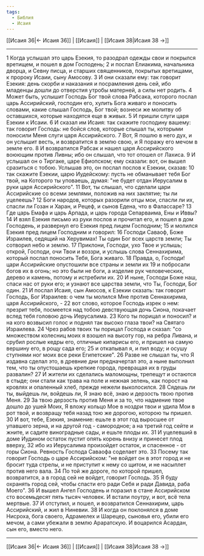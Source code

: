 ```yaml
---
tags:
  - Библия
  - Исаия
---
```

[[Исаия 36|← Исаия 36]] | [[Исаия]] | [[Исаия 38|Исаия 38 →]]

---
1 Когда услышал это царь Езекия, то разодрал одежды свои и покрылся вретищем, и пошел в дом Господень;
2 и послал Елиакима, начальника дворца, и Севну писца, и старших священников, покрытых вретищами, к пророку Исаии, сыну Амосову.
3 И они сказали ему: так говорит Езекия: день скорби и наказания и посрамления день сей, ибо младенцы дошли до отверстия утробы матерней, а силы нет родить.
4 Может быть, услышит Господь Бог твой слова Рабсака, которого послал царь Ассирийский, господин его, хулить Бога живаго и поносить словами, какие слышал Господь, Бог твой; вознеси же молитву об оставшихся, которые находятся еще в живых.
5 И пришли слуги царя Езекии к Исаии.
6 И сказал им Исаия: так скажите господину вашему: так говорит Господь: не бойся слов, которые слышал ты, которыми поносили Меня слуги царя Ассирийского.
7 Вот, Я пошлю в него дух, и он услышит весть, и возвратится в землю свою, и Я поражу его мечом в земле его.
8 И возвратился Рабсак и нашел царя Ассирийского воюющим против Ливны; ибо он слышал, что тот отошел от Лахиса.
9 И услышал он о Тиргаке, царе Ефиопском; ему сказали: вот, он вышел сразиться с тобою. Услышав это, он послал послов к Езекии, сказав:
10 так скажите Езекии, царю Иудейскому: пусть не обманывает тебя Бог твой, на Которого ты уповаешь, думая: "не будет отдан Иерусалим в руки царя Ассирийского".
11 Вот, ты слышал, что сделали цари Ассирийские со всеми землями, положив на них заклятие; ты ли уцелеешь?
12 Боги народов, которых разорили отцы мои, спасли ли их, спасли ли Гозан и Харан, и Рецеф, и сынов Едена, что в Фалассаре?
13 Где царь Емафа и царь Арпада, и царь города Сепарваима, Ены и Иввы?
14 И взял Езекия письмо из руки послов и прочитал его, и пошел в дом Господень, и развернул его Езекия пред лицем Господним;
15 и молился Езекия пред лицем Господним и говорил:
16 Господи Саваоф, Боже Израилев, седящий на Херувимах! Ты один Бог всех царств земли; Ты сотворил небо и землю.
17 Приклони, Господи, ухо Твое и услышь; открой, Господи, очи Твои и воззри, и услышь слова Сеннахирима, который послал поносить Тебя, Бога живаго.
18 Правда, о, Господи! цари Ассирийские опустошили все страны и земли их
19 и побросали богов их в огонь; но это были не боги, а изделие рук человеческих, дерево и камень, потому и истребили их.
20 И ныне, Господи Боже наш, спаси нас от руки его; и узнают все царства земли, что Ты, Господи, Бог один.
21 И послал Исаия, сын Амосов, к Езекии сказать: так говорит Господь, Бог Израилев: о чем ты молился Мне против Сеннахирима, царя Ассирийского, -
22 вот слово, которое Господь изрек о нем: презрит тебя, посмеется над тобою девствующая дочь Сиона, покачает вслед тебя головою дочь Иерусалима.
23 Кого ты порицал и поносил? и на кого возвысил голос и поднял так высоко глаза твои? на Святаго Израилева.
24 Чрез рабов твоих ты порицал Господа и сказал: "со множеством колесниц моих я взошел на высоту гор, на ребра Ливана, и срубил рослые кедры его, отличные кипарисы его, и пришел на самую вершину его, в рощу сада его;
25 и откапывал я, и пил воду; и осушу ступнями ног моих все реки Египетские".
26 Разве не слышал ты, что Я издавна сделал это, в древние дни предначертал это, а ныне выполнил тем, что ты опустошаешь крепкие города, превращая их в груды развалин?
27 И жители их сделались маломощны, трепещут и остаются в стыде; они стали как трава на поле и нежная зелень, как порост на кровлях и опаленный хлеб, прежде нежели выколосился.
28 Сядешь ли ты, выйдешь ли, войдешь ли, Я знаю всё, знаю и дерзость твою против Меня.
29 За твою дерзость против Меня и за то, что надмение твое дошло до ушей Моих, Я вложу кольцо Мое в ноздри твои и удила Мои в рот твой, и возвращу тебя назад тою же дорогою, которою ты пришел.
30 И вот, тебе, Езекия, знамение: ешьте в этот год выросшее от упавшего зерна, и на другой год - самородное; а на третий год сейте и жните, и садите виноградные сады, и ешьте плоды их.
31 И уцелевший в доме Иудином остаток пустит опять корень внизу и принесет плод вверху,
32 ибо из Иерусалима произойдет остаток, и спасенное - от горы Сиона. Ревность Господа Саваофа соделает это.
33 Посему так говорит Господь о царе Ассирийском: "не войдет он в этот город и не бросит туда стрелы, и не приступит к нему со щитом, и не насыплет против него вала.
34 По той же дороге, по которой пришел, возвратится, а в город сей не войдет, говорит Господь.
35 Я буду охранять город сей, чтобы спасти его ради Себя и ради Давида, раба Моего".
36 И вышел Ангел Господень и поразил в стане Ассирийском сто восемьдесят пять тысяч человек. И встали поутру, и вот, всё тела мертвые.
37 И отступил, и пошел, и возвратился Сеннахирим, царь Ассирийский, и жил в Ниневии.
38 И когда он поклонялся в доме Нисроха, бога своего, Адрамелех и Шарецер, сыновья его, убили его мечом, а сами убежали в землю Араратскую. И воцарился Асардан, сын его, вместо него.

---
[[Исаия 36|← Исаия 36]] | [[Исаия]] | [[Исаия 38|Исаия 38 →]]